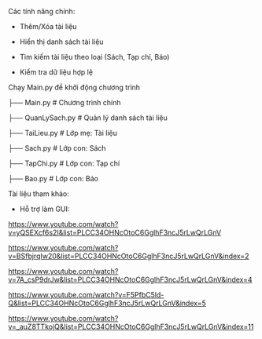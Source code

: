Các tính năng chính:

+ Thêm/Xóa tài liệu

+ Hiển thị danh sách tài liệu

+ Tìm kiếm tài liệu theo loại (Sách, Tạp chí, Báo)

+ Kiểm tra dữ liệu hợp lệ

Chạy Main.py để khởi động chương trình

├── Main.py                # Chương trình chính

├── QuanLySach.py          # Quản lý danh sách tài liệu

├── TaiLieu.py             # Lớp mẹ: Tài liệu

├── Sach.py                # Lớp con: Sách

├── TapChi.py              # Lớp con: Tạp chí

├── Bao.py                 # Lớp con: Báo

Tài liệu tham khảo:

- Hỗ trợ làm GUI:

https://www.youtube.com/watch?v=yQSEXcf6s2I&list=PLCC34OHNcOtoC6GglhF3ncJ5rLwQrLGnV

https://www.youtube.com/watch?v=BSfbjrqIw20&list=PLCC34OHNcOtoC6GglhF3ncJ5rLwQrLGnV&index=2

https://www.youtube.com/watch?v=7A_csP9drJw&list=PLCC34OHNcOtoC6GglhF3ncJ5rLwQrLGnV&index=4

https://www.youtube.com/watch?v=F5PfbC5ld-Q&list=PLCC34OHNcOtoC6GglhF3ncJ5rLwQrLGnV&index=5

https://www.youtube.com/watch?v=_auZ8TTkojQ&list=PLCC34OHNcOtoC6GglhF3ncJ5rLwQrLGnV&index=11
